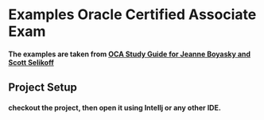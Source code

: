 # Examples Oracle Certified Associate Exam
#### The examples are taken from [OCA Study Guide for Jeanne Boyasky and Scott Selikoff](https://www.amazon.com/OCA-Certified-Associate-Programmer-1Z0-808/dp/1118957407)
## Project Setup
#### checkout the project, then open it using Intellj or any other IDE. 
